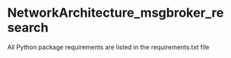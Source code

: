 # NetworkArchitecture_msgbroker_research
All Python package requirements are listed in the requirements.txt file



